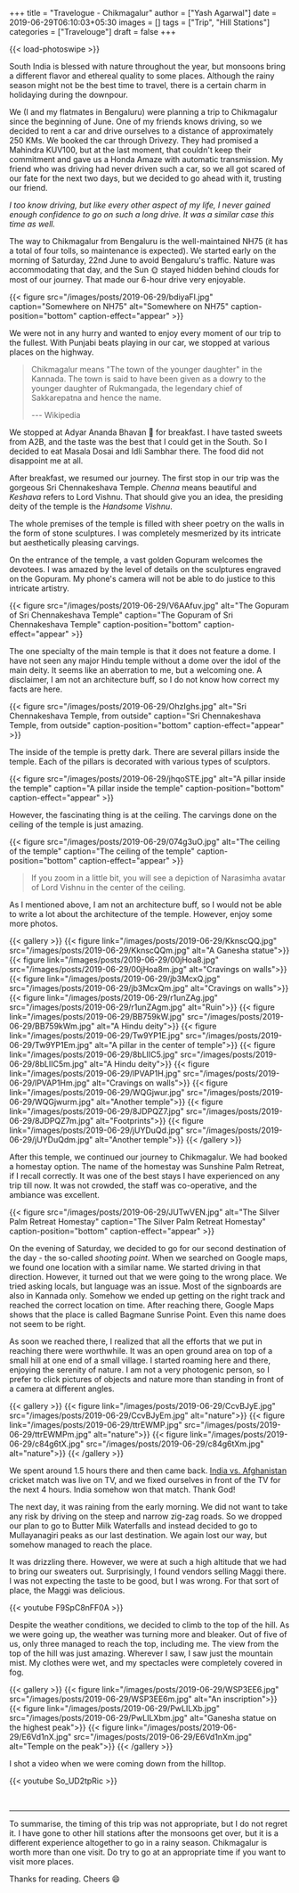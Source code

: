 +++
title = "Travelogue - Chikmagalur"
author = ["Yash Agarwal"]
date = 2019-06-29T06:10:03+05:30
images = []
tags = ["Trip", "Hill Stations"]
categories = ["Travelouge"]
draft = false
+++

{{< load-photoswipe >}}

South India is blessed with nature throughout the year, but monsoons bring a different flavor and ethereal quality to some places. Although the rainy season might not be the best time to travel, there is a certain charm in holidaying during the downpour.

We (I and my flatmates in Bengaluru) were planning a trip to Chikmagalur since the beginning of June. One of my friends knows driving, so we decided to rent a car and drive ourselves to a distance of approximately 250 KMs. We booked the car through Drivezy. They had promised a Mahindra KUV100, but at the last moment, that couldn't keep their commitment and gave us a Honda Amaze with automatic transmission. My friend who was driving had never driven such a car, so we all got scared of our fate for the next two days, but we decided to go ahead with it, trusting our friend.


_I too know driving, but like every other aspect of my life, I never gained enough confidence to go on such a long drive. It was a similar case this time as well._


The way to Chikmagalur from Bengaluru is the well-maintained NH75 (it has a total of four tolls, so maintenance is expected). We started early on the morning of Saturday, 22nd June to avoid Bengaluru's traffic. Nature was accommodating that day, and the Sun 🌞 stayed hidden behind clouds for most of our journey. That made our 6-hour drive very enjoyable. 

{{< figure src="/images/posts/2019-06-29/bdiyaFI.jpg" caption="Somewhere on NH75" alt="Somewhere on NH75" caption-position="bottom"  caption-effect="appear" >}}

We were not in any hurry and wanted to enjoy every moment of our trip to the fullest. With Punjabi beats playing in our car, we stopped at various places on the highway.

> Chikmagalur means "The town of the younger daughter" in the Kannada. The town is said to have been given as a dowry to the younger daughter of Rukmangada, the legendary chief of Sakkarepatna and hence the name.
>
> --- Wikipedia

We stopped at Adyar Ananda Bhavan 🏨 for breakfast. I have tasted sweets from A2B, and the taste was the best that I could get in the South. So I decided to eat Masala Dosai and Idli Sambhar there. The food did not disappoint me at all.

After breakfast, we resumed our journey. The first stop in our trip was the gorgeous Sri Chennakeshava Temple. *Chenna* means beautiful and *Keshava* refers to Lord Vishnu. That should give you an idea, the presiding deity of the temple is the *Handsome Vishnu*.

The whole premises of the temple is filled with sheer poetry on the walls in the form of stone sculptures. I was completely mesmerized by its intricate but aesthetically pleasing carvings.

On the entrance of the temple, a vast golden Gopuram welcomes the devotees. I
 was amazed by the level of details on the sculptures engraved on the Gopuram. My phone's camera will not be able to do justice to this intricate artistry.

{{< figure src="/images/posts/2019-06-29/V6AAfuv.jpg" alt="The Gopuram of Sri Chennakeshava Temple" caption="The Gopuram of Sri Chennakeshava Temple" caption-position="bottom"  caption-effect="appear" >}}

The one specialty of the main temple is that it does not feature a dome. I have not seen any major Hindu temple without a dome over the idol of the main deity. It seems like an aberration to me, but a welcoming one. A disclaimer, I am not an architecture buff, so I do not know how correct my facts are here.

{{< figure src="/images/posts/2019-06-29/OhzIghs.jpg" alt="Sri Chennakeshava Temple, from outside" caption="Sri Chennakeshava Temple, from outside" caption-position="bottom"  caption-effect="appear" >}}

The inside of the temple is pretty dark. There are several pillars inside the temple. Each of the pillars is decorated with various types of sculptors.

{{< figure src="/images/posts/2019-06-29/jhqoSTE.jpg" alt="A pillar inside the temple" caption="A pillar inside the temple" caption-position="bottom"  caption-effect="appear" >}}

However, the fascinating thing is at the ceiling. The carvings done on the ceiling of the temple is just amazing.

{{< figure src="/images/posts/2019-06-29/074g3uO.jpg" alt="The ceiling of the temple" caption="The ceiling of the temple" caption-position="bottom"  caption-effect="appear" >}}

> If you zoom in a little bit, you will see a depiction of Narasimha avatar of Lord Vishnu in the center of the ceiling.

As I mentioned above, I am not an architecture buff, so I would not be able to write a lot about the architecture of the temple. However, enjoy some more photos.

{{< gallery >}}
  {{< figure link="/images/posts/2019-06-29/KknscQQ.jpg" src="/images/posts/2019-06-29/KknscQQm.jpg" alt="A Ganesha statue">}}
  {{< figure link="/images/posts/2019-06-29/00jHoa8.jpg" src="/images/posts/2019-06-29/00jHoa8m.jpg" alt="Cravings on walls">}}
  {{< figure link="/images/posts/2019-06-29/jb3McxQ.jpg" src="/images/posts/2019-06-29/jb3McxQm.jpg" alt="Cravings on walls">}}
  {{< figure link="/images/posts/2019-06-29/r1unZAg.jpg" src="/images/posts/2019-06-29/r1unZAgm.jpg" alt="Ruin">}}
  {{< figure link="/images/posts/2019-06-29/BB759kW.jpg" src="/images/posts/2019-06-29/BB759kWm.jpg" alt="A Hindu deity">}}
  {{< figure link="/images/posts/2019-06-29/Tw9YP1E.jpg" src="/images/posts/2019-06-29/Tw9YP1Em.jpg" alt="A pillar in the center of temple">}}
  {{< figure link="/images/posts/2019-06-29/8bLIIC5.jpg" src="/images/posts/2019-06-29/8bLIIC5m.jpg" alt="A Hindu deity">}}
  {{< figure link="/images/posts/2019-06-29/lPVAP1H.jpg" src="/images/posts/2019-06-29/lPVAP1Hm.jpg" alt="Cravings on walls">}}
  {{< figure link="/images/posts/2019-06-29/WQGjwur.jpg" src="/images/posts/2019-06-29/WQGjwurm.jpg" alt="Another temple">}}
  {{< figure link="/images/posts/2019-06-29/8JDPQZ7.jpg" src="/images/posts/2019-06-29/8JDPQZ7m.jpg" alt="Footprints">}}
  {{< figure link="/images/posts/2019-06-29/jUYDuQd.jpg" src="/images/posts/2019-06-29/jUYDuQdm.jpg" alt="Another temple">}}
{{< /gallery >}}

After this temple, we continued our journey to Chikmagalur. We had booked a homestay option. The name of the homestay was Sunshine Palm Retreat, if I recall correctly. It was one of the best stays I have experienced on any trip till now. It was not crowded, the staff was co-operative, and the ambiance was excellent.

{{< figure src="/images/posts/2019-06-29/JUTwVEN.jpg" alt="The Silver Palm Retreat Homestay" caption="The Silver Palm Retreat Homestay" caption-position="bottom"  caption-effect="appear" >}}

On the evening of Saturday, we decided to go for our second destination of the day - the so-called *shooting point*. When we searched on Google maps, we found one location with a similar name. We started driving in that direction. However, it turned out that we were going to the wrong place. We tried asking locals, but language was an issue. Most of the signboards are also in Kannada only. Somehow we ended up getting on the right track and reached the correct location on time. After reaching there, Google Maps shows that the place is called Bagmane Sunrise Point. Even this name does not seem to be right.

As soon we reached there, I realized that all the efforts that we put in reaching there were worthwhile. It was an open ground area on top of a small hill at one end of a small village. I started roaming here and there, enjoying the serenity of nature. I am not a very photogenic person, so I prefer to click pictures of objects and nature more than standing in front of a camera at different angles.

{{< gallery >}}
  {{< figure link="/images/posts/2019-06-29/CcvBJyE.jpg" src="/images/posts/2019-06-29/CcvBJyEm.jpg" alt="nature">}}
  {{< figure link="/images/posts/2019-06-29/ttrEWMP.jpg" src="/images/posts/2019-06-29/ttrEWMPm.jpg" alt="nature">}}
  {{< figure link="/images/posts/2019-06-29/c84g6tX.jpg" src="/images/posts/2019-06-29/c84g6tXm.jpg" alt="nature">}}
{{< /gallery >}}

We spent around 1.5 hours there and then came back. [India vs. Afghanistan](https://www.cricbuzz.com/live-cricket-scorecard/20264/ind-vs-afg-match-28-icc-cricket-world-cup-2019) cricket match was live on TV, and we fixed ourselves in front of the TV for the next 4 hours. India somehow won that match. Thank God!

The next day, it was raining from the early morning. We did not want to take any risk by driving on the steep and narrow zig-zag roads. So we dropped our plan to go to Butter Milk Waterfalls and instead decided to go to Mullayanagiri peaks as our last destination. We again lost our way, but somehow managed to reach the place. 

It was drizzling there. However, we were at such a high altitude that we had to bring our sweaters out. Surprisingly, I found vendors selling Maggi there. I was not expecting the taste to be good, but I was wrong. For that sort of place, the Maggi was delicious.

{{< youtube F9SpC8nFF0A >}}

Despite the weather conditions, we decided to climb to the top of the hill. As we were going up, the weather was turning more and bleaker. Out of five of us, only three managed to reach the top, including me. The view from the top of the hill was just amazing. Wherever I saw, I saw just the mountain mist. My clothes were wet, and my spectacles were completely covered in fog.

{{< gallery >}}
  {{< figure link="/images/posts/2019-06-29/WSP3EE6.jpg" src="/images/posts/2019-06-29/WSP3EE6m.jpg" alt="An inscription">}}
  {{< figure link="/images/posts/2019-06-29/PwLILXb.jpg" src="/images/posts/2019-06-29/PwLILXbm.jpg" alt="Ganesha statue on the highest peak">}}
  {{< figure link="/images/posts/2019-06-29/E6Vd1nX.jpg" src="/images/posts/2019-06-29/E6Vd1nXm.jpg" alt="Temple on the peak">}}
{{< /gallery >}}

I shot a video when we were coming down from the hilltop.

{{< youtube So_UD2tpRic  >}}

<br/>

---

To summarise, the timing of this trip was not appropriate, but I do not regret it. I have gone to other hill stations after the monsoons get over, but it is a different experience altogether to go in a rainy season. Chikmagalur is worth more than one visit. Do try to go at an appropriate time if you want to visit more places.

Thanks for reading. Cheers :smile: